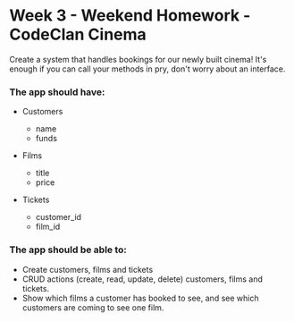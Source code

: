 # Week 3 - Weekend Homework - CodeClan Cinema

Create a system that handles bookings for our newly built cinema!
It's enough if you can call your methods in pry, don't worry about an interface.

### The app should have:
  - Customers
    - name
    - funds

  - Films
    - title
    - price

  - Tickets
    - customer_id
    - film_id

### The app should be able to:
  - Create customers, films and tickets
  - CRUD actions (create, read, update, delete) customers, films and tickets.
  - Show which films a customer has booked to see, and see which customers are coming to see one film.
